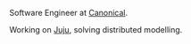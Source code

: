 Software Engineer at [Canonical](https://canonical.com/).

Working on [Juju](https://juju.is/), solving distributed modelling.

